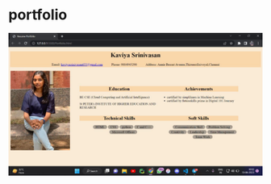 # portfolio
![screenshot](https://github.com/kaviyaSrinivasan6/portfolio/blob/main/WhatsApp%20Image%202023-06-13%20at%2010.03.08%20AM.jpeg)
